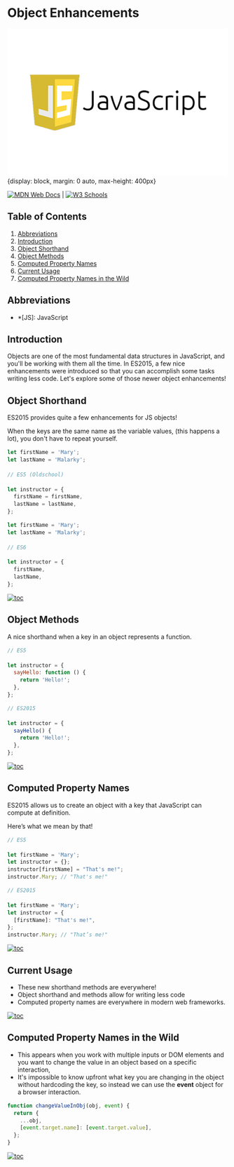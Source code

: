 # Object Enhancements

![javascript](../../../assets/images/javaScript.jpeg){display: block, margin: 0 auto, max-height: 400px}

[![MDN Web Docs](https://img.shields.io/badge/MDN_Web_Docs-black?style=flat&logo=mdnwebdocs&logoColor=white)](https://developer.mozilla.org/en-US/docs/Web/JavaScript) |
[![W3 Schools](https://img.shields.io/badge/W3Schools-6DA55F?style=flat&logo=w3c&logoColor=white)](https://www.w3schools.com/js/default.asp)

## Table of Contents

1. [Abbreviations](#abbreviations)
1. [Introduction](#introduction)
1. [Object Shorthand](#object-shorthand)
1. [Object Methods](#object-methods)
1. [Computed Property Names](#computed-property-names)
1. [Current Usage](#current-usage)
1. [Computed Property Names in the Wild](#computed-property-names-in-the-wild)

## Abbreviations

- \*[JS]: JavaScript

## Introduction

Objects are one of the most fundamental data structures in JavaScript, and you'll be working with them all the time. In ES2015, a few nice enhancements were introduced so that you can accomplish some tasks writing less code. Let's explore some of those newer object enhancements!

## Object Shorthand

ES2015 provides quite a few enhancements for JS objects!

When the keys are the same name as the variable values, (this happens a lot), you don't have to repeat yourself.

```javascript
let firstName = 'Mary';
let lastName = 'Malarky';

// ES5 (Oldschool)

let instructor = {
  firstName = firstName,
  lastName = lastName,
};
```

```javascript
let firstName = 'Mary';
let lastName = 'Malarky';

// ES6

let instructor = {
  firstName,
  lastName,
};
```

[![toc](https://img.shields.io/badge/back%20to%20top-%E2%86%A9-red)](#table-of-contents)

## Object Methods

A nice shorthand when a key in an object represents a function.

```javascript
// ES5

let instructor = {
  sayHello: function () {
    return 'Hello!';
  },
};
```

```javascript
// ES2015

let instructor = {
  sayHello() {
    return 'Hello!';
  },
};
```

[![toc](https://img.shields.io/badge/back%20to%20top-%E2%86%A9-red)](#table-of-contents)

## Computed Property Names

ES2015 allows us to create an object with a key that JavaScript can compute at definition.

Here’s what we mean by that!

```javascript
// ES5

let firstName = 'Mary';
let instructor = {};
instructor[firstName] = "That's me!";
instructor.Mary; // "That's me!"
```

```javascript
// ES2015

let firstName = 'Mary';
let instructor = {
  [firstName]: "That's me!",
};
instructor.Mary; // "That’s me!"
```

[![toc](https://img.shields.io/badge/back%20to%20top-%E2%86%A9-red)](#table-of-contents)

## Current Usage

- These new shorthand methods are everywhere!
- Object shorthand and methods allow for writing less code
- Computed property names are everywhere in modern web frameworks.

[![toc](https://img.shields.io/badge/back%20to%20top-%E2%86%A9-red)](#table-of-contents)

## Computed Property Names in the Wild

- This appears when you work with multiple inputs or DOM elements and you want to change the value in an object based on a specific interaction,
- It's impossible to know upfront what key you are changing in the object without hardcoding the key, so instead we can use the **event** object for a browser interaction.

```javascript
function changeValueInObj(obj, event) {
  return {
    ...obj,
    [event.target.name]: [event.target.value],
  };
}
```

[![toc](https://img.shields.io/badge/back%20to%20top-%E2%86%A9-red)](#table-of-contents)
